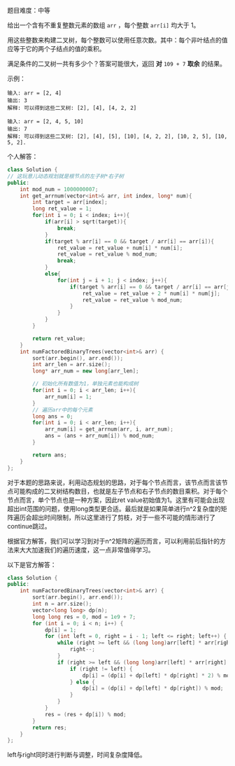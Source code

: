 
题目难度：中等


给出一个含有不重复整数元素的数组 `arr` ，每个整数 `arr[i]` 均大于 1。

用这些整数来构建二叉树，每个整数可以使用任意次数。其中：每个非叶结点的值应等于它的两个子结点的值的乘积。

满足条件的二叉树一共有多少个？答案可能很大，返回 **对** `109 + 7` **取余** 的结果。


示例：
```
输入: arr = [2, 4]
输出: 3
解释: 可以得到这些二叉树: [2], [4], [4, 2, 2]

输入: arr = [2, 4, 5, 10]
输出: 7
解释: 可以得到这些二叉树: [2], [4], [5], [10], [4, 2, 2], [10, 2, 5], [10, 5, 2].
```

个人解答：
```cpp
class Solution {
// 这玩意儿动态规划就是根节点的左子树*右子树
public:
    int mod_num = 1000000007;
    int get_arrnum(vector<int>& arr, int index, long* num){
        int target = arr[index];
        long ret_value = 1;
        for(int i = 0; i < index; i++){
            if(arr[i] > sqrt(target)){
                break;
            }
            if(target % arr[i] == 0 && target / arr[i] == arr[i]){
                ret_value = ret_value + num[i] * num[i];
                ret_value = ret_value % mod_num;
                break;
            }
            else{
                for(int j = i + 1; j < index; j++){
                    if(target % arr[i] == 0 && target / arr[i] == arr[j]){
                        ret_value = ret_value + 2 * num[i] * num[j];
                        ret_value = ret_value % mod_num;
                    }
                }
            }
        }

        return ret_value;
    }
    int numFactoredBinaryTrees(vector<int>& arr) {
        sort(arr.begin(), arr.end());
        int arr_len = arr.size();
        long* arr_num = new long[arr_len];

        // 初始化所有数值为1，单独元素也能构成树
        for(int i = 0; i < arr_len; i++){
            arr_num[i] = 1;
        }
        // 遍历arr中的每个元素
        long ans = 0;
        for(int i = 0; i < arr_len; i++){
            arr_num[i] = get_arrnum(arr, i, arr_num);
            ans = (ans + arr_num[i]) % mod_num;
        }

        return ans;
    }
};
```

对于本题的思路来说，利用动态规划的思路，对于每个节点而言，该节点而言该节点可能构成的二叉树结构数目，也就是左子节点和右子节点的数目乘积。对于每个节点而言，单个节点也是一种方案，因此ret value初始值为1。这里有可能会出现超出int范围的问题，使用long类型更合适。最后就是如果简单进行n^2复杂度的矩阵遍历会超出时间限制，所以这里进行了剪枝，对于一些不可能的情形进行了continue跳过。

根据官方解答，我们可以学习到对于n^2矩阵的遍历而言，可以利用前后指针的方法来大大加速我们的遍历速度，这一点非常值得学习。

以下是官方解答：
```cpp
class Solution {
public:
    int numFactoredBinaryTrees(vector<int>& arr) {
        sort(arr.begin(), arr.end());
        int n = arr.size();
        vector<long long> dp(n);
        long long res = 0, mod = 1e9 + 7;
        for (int i = 0; i < n; i++) {
            dp[i] = 1;
            for (int left = 0, right = i - 1; left <= right; left++) {
                while (right >= left && (long long)arr[left] * arr[right] > arr[i]) {
                    right--;
                }
                if (right >= left && (long long)arr[left] * arr[right] == arr[i]) {
                    if (right != left) {
                        dp[i] = (dp[i] + dp[left] * dp[right] * 2) % mod;
                    } else {
                        dp[i] = (dp[i] + dp[left] * dp[right]) % mod;
                    }
                }
            }
            res = (res + dp[i]) % mod;
        }
        return res;
    }
};
```

left与right同时进行判断与调整，时间复杂度降低。